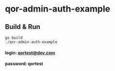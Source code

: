 # qor-admin-auth-example

## Build & Run 

```
go build
./qor-admin-auth-example
```

#### login: qortest@dev.com
#### password: qortest
